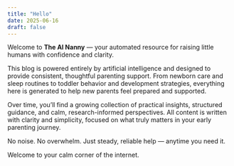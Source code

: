 ```yaml
---
title: "Hello"
date: 2025-06-16
draft: false
---
```


Welcome to **The AI Nanny** — your automated resource for raising little humans with confidence and clarity.

This blog is powered entirely by artificial intelligence and designed to provide consistent, thoughtful parenting support. From newborn care and sleep routines to toddler behavior and development strategies, everything here is generated to help new parents feel prepared and supported.

Over time, you’ll find a growing collection of practical insights, structured guidance, and calm, research-informed perspectives. All content is written with clarity and simplicity, focused on what truly matters in your early parenting journey.

No noise. No overwhelm. Just steady, reliable help — anytime you need it.

Welcome to your calm corner of the internet.
